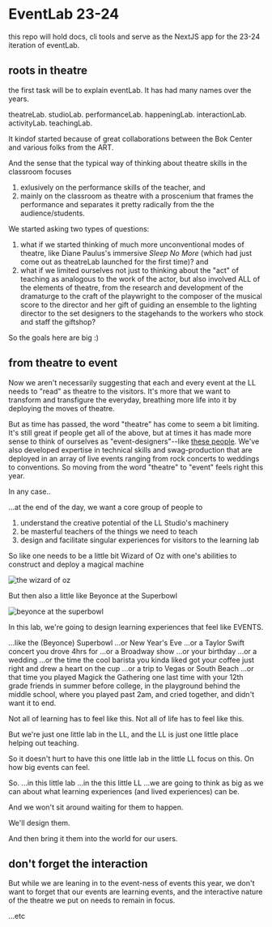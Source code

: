 # EventLab 23-24

this repo will hold docs, cli tools and serve as the NextJS app for the 23-24 iteration of eventLab.

## roots in theatre

the first task will be to explain eventLab. It has had many names over the years. 

theatreLab.
studioLab.
performanceLab.
happeningLab.
interactionLab.
activityLab.
teachingLab.

It kindof started because of great collaborations between the Bok Center and various folks from the ART. 

And the sense that the typical way of thinking about theatre skills in the classroom focuses 
1. exlusively on the performance skills of the teacher, and
2. mainly on the classroom as theatre with a proscenium that frames the performance and separates it pretty radically from the the audience/students.

We started asking two types of questions:

1. what if we started thinking of much more unconventional modes of theatre, like Diane Paulus's immersive *Sleep No More* (which had just come out as theatreLab launched for the first time)? and
2. what if we limited ourselves not just to thinking about the "act" of teaching as analogous to the work of the actor, but also involved ALL of the elements of theatre, from the research and development of the dramaturge to the craft of the playwright to the composer of the musical score to the director and her gift of guiding an ensemble to the lighting director to the set designers to the stagehands to the workers who stock and staff the giftshop?

So the goals here are big :)

## from theatre to event

Now we aren't necessarily suggesting that each and every event at the LL needs to "read" as theatre to the visitors. It's more that we want to transform and transfigure the everyday, breathing more life into it by deploying the moves of theatre.

But as time has passed, the word "theatre" has come to seem a bit limiting. It's still great if people get all of the above, but at times it has made more sense to think of ourselves as "event-designers"--like [these people](https://momentfactory.com/home). We've also developed expertise in technical skills and swag-production that are deployed in an array of live events ranging from rock concerts to weddings to conventions. So moving from the word "theatre" to "event" feels right this year.

In any case..

...at the end of the day, we want a core group of people to 

1. understand the creative potential of the LL Studio's machinery
2. be masterful teachers of the things we need to teach
3. design and facilitate singular experiences for visitors to the learning lab

So like one needs to be a little bit Wizard of Oz with one's abilities to construct and deploy a magical machine

![the wizard of oz](https://media.giphy.com/media/sedjvePAUl1kc/giphy.gif)

But then also a little like Beyonce at the Superbowl

![beyonce at the superbowl](https://media.giphy.com/media/70dTjrArXWbEA/giphy.gif)

In this lab, we're going to design learning experiences that feel like EVENTS.

...like the (Beyonce) Superbowl
...or New Year's Eve
...or a Taylor Swift concert you drove 4hrs for
...or a Broadway show
...or your birthday
...or a wedding
...or the time the cool barista you kinda liked got your coffee just right and drew a heart on the cup
...or a trip to Vegas or South Beach
...or that time you played Magick the Gathering one last time with your 12th grade friends in summer before college, in the playground behind the middle school, where you played past 2am, and cried together, and didn't want it to end.

Not all of learning has to feel like this. Not all of life has to feel like this.

But we're just one little lab in the LL, and the LL is just one little place helping out teaching.

So it doesn't hurt to have this one little lab in the little LL focus on this. On how big events can feel.

So.
...in this little lab
...in the this little LL
...we are going to think as big as we can about what learning experiences (and lived experiences) can be.

And we won't sit around waiting for them to happen.

We'll design them.

And then bring it them into the world for our users.




## don't forget the interaction

But while we are leaning in to the event-ness of events this year, we don't want to forget that our events are learning events, and the interactive nature of the theatre we put on needs to remain in focus.

...etc